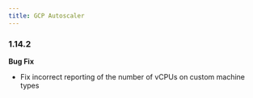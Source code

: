 ```yaml
---
title: GCP Autoscaler
---
```


### 1.14.2

**Bug Fix**
* Fix incorrect reporting of the number of vCPUs on custom machine types 
